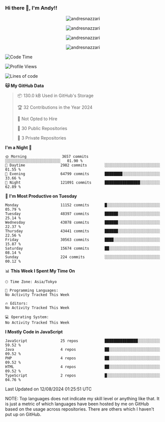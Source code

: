 ### Hi there 👋, I'm Andy!!

<p align="center" >
  <img src="https://github-profile-trophy.vercel.app/?username=AndresNazzari&theme=dracula&column=-1" alt="andresnazzari"/>
</p>

<p align="center">
  <img  src="https://github-readme-stats.vercel.app/api?username=AndresNazzari&count_private=true&show_icons=true&theme=dracula" alt="andresnazzari"/>
</p>
<p align="center">
  <img  src="https://github-readme-stats.vercel.app/api/top-langs/?username=AndresNazzari&layout=compact" alt="andresnazzari"/>
</p>
<p align="center" >
  <img src="https://github-readme-stats.vercel.app/api/wakatime?username=AndresNazzari" alt="andresnazzari"/>
</p>

<!--START_SECTION:waka-->
![Code Time](http://img.shields.io/badge/Code%20Time-966%20hrs%209%20mins-blue)

![Profile Views](http://img.shields.io/badge/Profile%20Views-6-blue)

![Lines of code](https://img.shields.io/badge/From%20Hello%20World%20I%27ve%20Written-40.3%20million%20lines%20of%20code-blue)

**🐱 My GitHub Data** 

> 📦 130.0 kB Used in GitHub's Storage 
 > 
> 🏆 32 Contributions in the Year 2024
 > 
> 🚫 Not Opted to Hire
 > 
> 📜 30 Public Repositories 
 > 
> 🔑 3 Private Repositories 
 > 
**I'm a Night 🦉** 

```text
🌞 Morning                3657 commits        ░░░░░░░░░░░░░░░░░░░░░░░░░   01.90 % 
🌆 Daytime                2982 commits        ░░░░░░░░░░░░░░░░░░░░░░░░░   01.55 % 
🌃 Evening                64799 commits       ████████░░░░░░░░░░░░░░░░░   33.66 % 
🌙 Night                  121091 commits      ████████████████░░░░░░░░░   62.89 % 
```
📅 **I'm Most Productive on Tuesday** 

```text
Monday                   11152 commits       █░░░░░░░░░░░░░░░░░░░░░░░░   05.79 % 
Tuesday                  48397 commits       ██████░░░░░░░░░░░░░░░░░░░   25.14 % 
Wednesday                43078 commits       ██████░░░░░░░░░░░░░░░░░░░   22.37 % 
Thursday                 43441 commits       ██████░░░░░░░░░░░░░░░░░░░   22.56 % 
Friday                   30563 commits       ████░░░░░░░░░░░░░░░░░░░░░   15.87 % 
Saturday                 15674 commits       ██░░░░░░░░░░░░░░░░░░░░░░░   08.14 % 
Sunday                   224 commits         ░░░░░░░░░░░░░░░░░░░░░░░░░   00.12 % 
```


📊 **This Week I Spent My Time On** 

```text
🕑︎ Time Zone: Asia/Tokyo

💬 Programming Languages: 
No Activity Tracked This Week

🔥 Editors: 
No Activity Tracked This Week

💻 Operating System: 
No Activity Tracked This Week
```

**I Mostly Code in JavaScript** 

```text
JavaScript               25 repos            ███████████████░░░░░░░░░░   59.52 % 
Java                     4 repos             ██░░░░░░░░░░░░░░░░░░░░░░░   09.52 % 
PHP                      4 repos             ██░░░░░░░░░░░░░░░░░░░░░░░   09.52 % 
HTML                     4 repos             ██░░░░░░░░░░░░░░░░░░░░░░░   09.52 % 
TypeScript               2 repos             █░░░░░░░░░░░░░░░░░░░░░░░░   04.76 % 
```




 Last Updated on 12/08/2024 01:25:51 UTC
<!--END_SECTION:waka-->

NOTE: Top languages does not indicate my skill level or anything like that. It is just a metric of which languages have been hosted by me on GitHub based on the usage across repositories. There are others which I haven't put up on GitHub.

<!-- Here are some ideas to get you started:

-   🔭 I’m currently working on ...
-   🌱 I’m currently learning ...
-   👯 I’m looking to collaborate on ...
-   🤔 I’m looking for help with ...
-   💬 Ask me about ...
-   📫 How to reach me: ...
-   😄 Pronouns: ...
-   ⚡ Fun fact: ... -->
